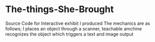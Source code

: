 # The-things-She-Brought
Source Code for Interactive exhibit I produced 
The mechanics are as follows; I places an object through a scanner, teachable amchine recognizes the object which triggers a text and image output
